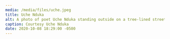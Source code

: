 ```yaml
---
media: /media/files/uche.jpeg
title: Uche Nduka
alt: A photo of poet Uche Nduka standing outside on a tree-lined street.
caption: Courtesy Uche Nduka
date: 2020-10-08 18:29:00 -0500
---
```

